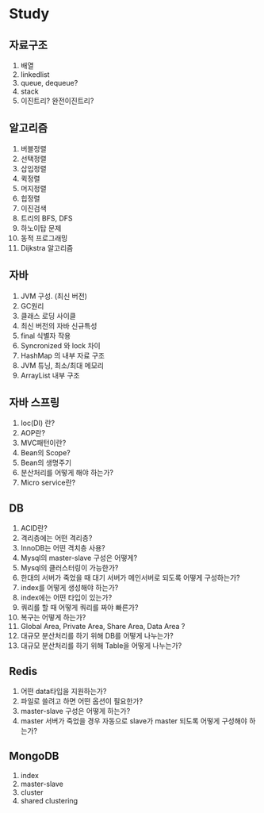 # Study

## 자료구조
1. 배열
1. linkedlist
1. queue, dequeue?
1. stack
1. 이진트리? 완전이진트리?


## 알고리즘
1. 버블정렬
1. 선택정렬
1. 삽입정렬
1. 퀵정렬
1. 머지정렬
1. 힙정렬
1. 이진검색
1. 트리의 BFS, DFS
1. 하노이탑 문제
1. 동적 프로그래밍
1. Dijkstra 알고리즘

## 자바
1. JVM 구성. (최신 버전)
1. GC원리
1. 클래스 로딩 사이클
1. 최신 버전의 자바 신규특성
1. final 식별자 작용
1. Syncronized 와 lock 차이
1. HashMap 의 내부 자료 구조
1. JVM 튜닝, 최소/최대 메모리 
1. ArrayList 내부 구조

## 자바 스프링
1. Ioc(DI) 란?
1. AOP란?
1. MVC패턴이란?
1. Bean의 Scope?
1. Bean의 생명주기
1. 분산처리를 어떻게 해야 하는가?
1. Micro service란?

## DB
1. ACID란?
1. 격리층에는 어떤 격리층?
1. InnoDB는 어떤 격치층 사용?
1. Mysql의 master-slave 구성은 어떻게?
1. Mysql의 클러스터링이 가능한가?
1. 한대의 서버가 죽었을 때 대기 서버가 메인서버로 되도록 어떻게 구성하는가?
1. index를 어떻게 생성해야 하는가?
1. index에는 어떤 타입이 있는가?
1. 쿼리를 할 때 어떻게 쿼리를 짜야 빠른가?
1. 복구는 어떻게 하는가?
1. Global Area, Private Area, Share Area, Data Area ? 
1. 대규모 분산처리를 하기 위해 DB를 어떻게 나누는가?
1. 대규모 분산처리를 하기 위해 Table을 어떻게 나누는가?

## Redis
1. 어떤 data타입을 지원하는가?
1. 파일로 쓸려고 하면 어떤 옵션이 필요한가?
1. master-slave 구성은 어떻게 하는가?
1. master 서버가 죽었을 경우 자동으로 slave가 master 되도록 어떻게 구성해야 하는가?

## MongoDB
1. index 
1. master-slave
1. cluster
1. shared clustering 


